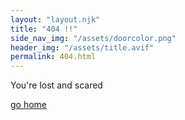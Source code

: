 ```yaml
---
layout: "layout.njk"
title: "404 !!"
side_nav_img: "/assets/doorcolor.png"
header_img: "/assets/title.avif"
permalink: 404.html
---
```


<style>
    .header-img {
        filter: invert(1);
    }
</style>

You're lost and scared

<audio autoplay>
    <source src="/assets/667869036697384.mp3" type="audio/mpeg">
    Your browser does not support the audio element.
</audio>

[go home](/)